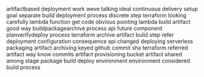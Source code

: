 artifactbased deployment work weve talking ideal continuous delivery setup goal separate build deployment process discrete step terraform looking carefully lambda function get code obvious pointing lambda build artifact good way buildpackagearchive process api future component planverifydeploy process terraform archive artifact build step refer deployment configuration consequence api changed deploying serverless packaging artifact archiving keyed github commit sha terraform referred artifact way know commits artifact provisioning bucket artifact shared among stage package build deploy environment environment considered build process